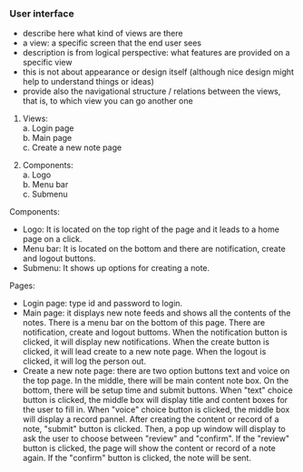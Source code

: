 ### User interface

* describe here what kind of views are there
* a view: a specific screen that the end user sees
* description is from logical perspective: what features are provided on a specific view
* this is not about appearance or design itself (although nice design might help to understand things or ideas)
* provide also the navigational structure / relations between the views, that is, to which view you can go another one

1. Views: <br/>
  a. Login page <br/>
  b. Main page <br/>
  c. Create a new note page <br/>



2. Components: <br/>
  a. Logo <br/>
  b. Menu bar <br/>
  c. Submenu <br/>
  


Components: <br/>
  - Logo: It is located on the top right of the page and it leads to a home page on a click. <br/>
  - Menu bar: It is located on the bottom and there are notification, create and logout buttons. <br/>
  - Submenu: It shows up options for creating a note. <br/>

Pages: <br/>
  - Login page: type id and password to login. <br/>
  - Main page: it displays new note feeds and shows all the contents of the notes. There is a menu bar on the bottom of this        page. There are notification, create and logout buttoms. When the notification button is clicked, it will display new           notifications. When the create button is clicked, it will lead create to a new note page. When the logout is clicked, it        will log the person out. <br/>
  - Create a new note page: there are two option buttons text and voice on the top page. In the middle, there will be main          content note box. On the bottom, there will be setup time and submit buttons. When "text" choice button is clicked, the         middle box will display title and content boxes for the user to fill in. When "voice" choice button is clicked, the middle      box will display a record pannel. After creating the content or record of a note, "submit" button is clicked. Then, a pop up     window will display to ask the user to choose between "review" and "confirm". If the "review" button is clicked, the page       will show the content or record of a note again. If the "confirm" button is clicked, the note will be sent.    
  
